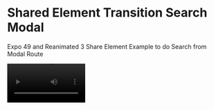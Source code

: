 # Shared Element Transition Search Modal  
Expo 49 and Reanimated 3 Share Element Example to do Search from Modal Route

<video src='your URL here' width=180/>